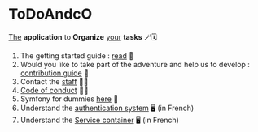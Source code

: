 # ToDoAndcO

<u>The</u> **application** to **Organize** <u>your</u> **tasks** 🪄🗓️

1. The getting started guide :
[read](./intro.md) 📖
2. Would you like to take part of the adventure and help us to develop :
[contribution guide](./contributing.md) 👷
3. Contact the [staff](./community_moderators.md) 🧑‍💻
4. [Code of conduct](./code_of_conduct.md) 👮‍♀️
5. Symfony for dummies [here](./symfony.md) 🔰
6. Understand the [authentication system](https://github.com/ronan-develop/Symfony-Voter) 🖥️ (in French)
7. Understand the [Service container](https://github.com/ronan-develop/Symfony) 🖥️ (in French)
